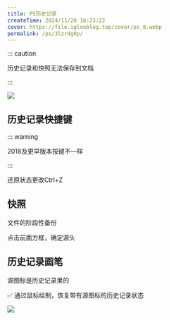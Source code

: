 ```yaml
---
title: PS历史记录
createTime: 2024/11/28 16:23:22
cover: https://file.iglooblog.top/cover/ps_8.webp
permalink: /ps/3lzrdg0p/
---
```

::: caution

历史记录和快照无法保存到文档

:::

![](https://file.iglooblog.top/ps/PixPin_2024-10-07_21-10-59.webp)

## 历史记录快捷键

::: warning

2018及更早版本按键不一样

:::

还原状态更改Ctrl+Z

## 快照

文件的阶段性备份

点击前面方框，确定源头

## 历史记录画笔

源图标是历史记录里的

✅ 通过鼠标绘制，恢复带有源图标的历史记录状态

![](https://file.iglooblog.top/ps/PixPin_2024-10-07_21-18-25.webp)